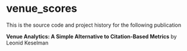 # venue_scores
This is the source code and project history for the following publication

**Venue Analytics: A Simple Alternative to Citation-Based Metrics** by Leonid Keselman
